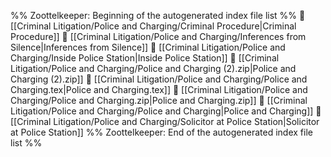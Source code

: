 %% Zoottelkeeper: Beginning of the autogenerated index file list  %%
📄 [[Criminal Litigation/Police and Charging/Criminal Procedure|Criminal Procedure]]
📄 [[Criminal Litigation/Police and Charging/Inferences from Silence|Inferences from Silence]]
📄 [[Criminal Litigation/Police and Charging/Inside Police Station|Inside Police Station]]
📄 [[Criminal Litigation/Police and Charging/Police and Charging (2).zip|Police and Charging (2).zip]]
📄 [[Criminal Litigation/Police and Charging/Police and Charging.tex|Police and Charging.tex]]
📄 [[Criminal Litigation/Police and Charging/Police and Charging.zip|Police and Charging.zip]]
📄 [[Criminal Litigation/Police and Charging/Police and Charging|Police and Charging]]
📄 [[Criminal Litigation/Police and Charging/Solicitor at Police Station|Solicitor at Police Station]]
%% Zoottelkeeper: End of the autogenerated index file list  %%
